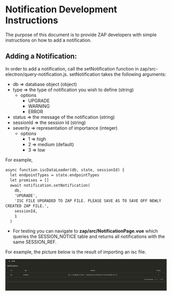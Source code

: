 # Notification Development Instructions

The purpose of this document is to provide ZAP developers with simple instructions on how to add a notification.

## Adding a Notification:

In order to add a notification, call the setNotification function in zap/src-electron/query-notification.js. setNotification takes the following arguments:

- db => database object (object)
- type => the type of notification you wish to define (string)
  - options
    - UPGRADE
    - WARNING
    - ERROR
- status => the message of the notification (string)
- sessionId => the session Id (string)
- severity => representation of importance (integer)
  - options
    - 1 => high
    - 2 => medium (default)
    - 3 => low

For example,

```
async function iscDataLoader(db, state, sessionId) {
  let endpointTypes = state.endpointTypes
  let promises = []
  await notification.setNotification(
    db,
    'UPGRADE',
    'ISC FILE UPGRADED TO ZAP FILE. PLEASE SAVE AS TO SAVE OFF NEWLY CREATED ZAP FILE.',
    sessionId,
    1
  )
```

- For testing you can navigate to **zap/src/NotificationPage.vue** which queries the SESSION_NOTICE table and returns all notifications with the same SESSION_REF.

For example, the picture below is the result of importing an isc file.

![display notification](display_notification.png)
